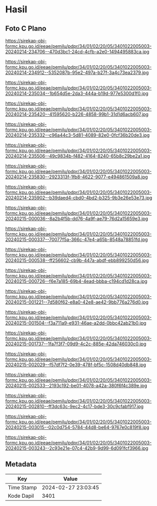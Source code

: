 # Hasil

## Foto C Plano

https://sirekap-obj-formc.kpu.go.id/eeae/pemilu/pdpr/34/01/02/20/05/3401022005003-20240214-234706--470d3bc1-24cd-4cfb-a2e0-1494495883ca.jpg

https://sirekap-obj-formc.kpu.go.id/eeae/pemilu/pdpr/34/01/02/20/05/3401022005003-20240214-234912--5352087b-95e2-497a-b27f-3a4c73ea2379.jpg

https://sirekap-obj-formc.kpu.go.id/eeae/pemilu/pdpr/34/01/02/20/05/3401022005003-20240214-235034--1b654d5e-2da3-444a-b19d-977e5300d1f0.jpg

https://sirekap-obj-formc.kpu.go.id/eeae/pemilu/pdpr/34/01/02/20/05/3401022005003-20240214-235420--41595620-b226-4858-99b1-31d1d6acb607.jpg

https://sirekap-obj-formc.kpu.go.id/eeae/pemilu/pdpr/34/01/02/20/05/3401022005003-20240214-235332--c96a44c3-5d81-4089-82e0-0fcf36b20de3.jpg

https://sirekap-obj-formc.kpu.go.id/eeae/pemilu/pdpr/34/01/02/20/05/3401022005003-20240214-235506--49c9834b-f482-4164-8240-65b8c29be2a1.jpg

https://sirekap-obj-formc.kpu.go.id/eeae/pemilu/pdpr/34/01/02/20/05/3401022005003-20240214-235830--2923313f-1fb8-4622-9077-e494861509a8.jpg

https://sirekap-obj-formc.kpu.go.id/eeae/pemilu/pdpr/34/01/02/20/05/3401022005003-20240214-235902--b39daed4-cbd0-4bd2-b325-9b3e26e53e73.jpg

https://sirekap-obj-formc.kpu.go.id/eeae/pemilu/pdpr/34/01/02/20/05/3401022005003-20240215-000036--8a2b4f5b-dd76-4a9f-ae79-76d2a15659e3.jpg

https://sirekap-obj-formc.kpu.go.id/eeae/pemilu/pdpr/34/01/02/20/05/3401022005003-20240215-000337--70077f5a-366c-47e4-a65b-8548a78851fd.jpg

https://sirekap-obj-formc.kpu.go.id/eeae/pemilu/pdpr/34/01/02/20/05/3401022005003-20240215-000538--ff256602-cb9b-447a-abdf-ebb899250d56.jpg

https://sirekap-obj-formc.kpu.go.id/eeae/pemilu/pdpr/34/01/02/20/05/3401022005003-20240215-000726--f6e7a185-69b4-4ead-bbba-c194cd1d28ca.jpg

https://sirekap-obj-formc.kpu.go.id/eeae/pemilu/pdpr/34/01/02/20/05/3401022005003-20240215-001221--7d580f62-e8a0-42e8-ae42-9bb776a276d0.jpg

https://sirekap-obj-formc.kpu.go.id/eeae/pemilu/pdpr/34/01/02/20/05/3401022005003-20240215-001504--f3a711a9-e931-46ae-a2dd-0bbc42ab21b0.jpg

https://sirekap-obj-formc.kpu.go.id/eeae/pemilu/pdpr/34/01/02/20/05/3401022005003-20240215-001737--1fa7f3f7-09d9-4c2c-885e-42da746030c0.jpg

https://sirekap-obj-formc.kpu.go.id/eeae/pemilu/pdpr/34/01/02/20/05/3401022005003-20240215-002029--f57df7f2-0e39-478f-bf5c-1508d40db848.jpg

https://sirekap-obj-formc.kpu.go.id/eeae/pemilu/pdpr/34/01/02/20/05/3401022005003-20240215-002533--2193c192-be01-4078-a42a-380f6f4c389e.jpg

https://sirekap-obj-formc.kpu.go.id/eeae/pemilu/pdpr/34/01/02/20/05/3401022005003-20240215-002810--ff3dc63c-9ec2-4c17-bde3-30c9cfabf917.jpg

https://sirekap-obj-formc.kpu.go.id/eeae/pemilu/pdpr/34/01/02/20/05/3401022005003-20240215-003015--02c0d754-5784-44d8-be64-9767e0c819f8.jpg

https://sirekap-obj-formc.kpu.go.id/eeae/pemilu/pdpr/34/01/02/20/05/3401022005003-20240215-003243--2c93e21e-07c4-42b9-9d99-6d091fcf3966.jpg


## Metadata

| Key        | Value               |
| ---------- | ------------------- |
| Time Stamp | 2024-02-27 23:03:45 |
| Kode Dapil | 3401                |



